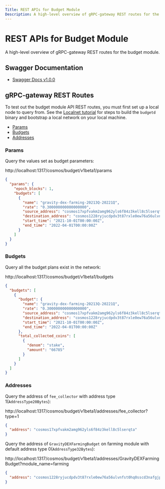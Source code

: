```yaml
---
Title: REST APIs for Budget Module
Description: A high-level overview of gRPC-gateway REST routes for the budget module.
---
```


# REST APIs for Budget Module

A high-level overview of gRPC-gateway REST routes for the budget module.

## Swagger Documentation

- [Swagger Docs v1.0.0](https://app.swaggerhub.com/apis-docs/gravity-devs/budget/1.0.0)

## gRPC-gateway REST Routes

To test out the budget module API REST routes, you must first set up a local node to query from. See the [Localnet tutorial](../../Tutorials/localnet) for steps to build the `budgetd` binary and bootstrap a local network on your local machine.

- [Params](#Params)
- [Budgets](#Budgets)
- [Addresses](#Addresses)

### Params

Query the values set as budget parameters:

http://localhost:1317/cosmos/budget/v1beta1/params <!-- markdown-link-check-disable-line -->

```json
{
  "params": {
    "epoch_blocks": 1,
    "budgets": [
      {
        "name": "gravity-dex-farming-20213Q-20221Q",
        "rate": "0.300000000000000000",
        "source_address": "cosmos17xpfvakm2amg962yls6f84z3kell8c5lserqta",
        "destination_address": "cosmos1228ryjucdpdv3t87rxle0ew76a56ulvnfst0hq0sscd3nafgjpqqkcxcky",
        "start_time": "2021-10-01T00:00:00Z",
        "end_time": "2022-04-01T00:00:00Z"
      }
    ]
  }
}
```

### Budgets

Query all the budget plans exist in the network:

http://localhost:1317/cosmos/budget/v1beta1/budgets <!-- markdown-link-check-disable-line -->

```json
{
  "budgets": [
    {
      "budget": {
        "name": "gravity-dex-farming-20213Q-20221Q",
        "rate": "0.300000000000000000",
        "source_address": "cosmos17xpfvakm2amg962yls6f84z3kell8c5lserqta",
        "destination_address": "cosmos1228ryjucdpdv3t87rxle0ew76a56ulvnfst0hq0sscd3nafgjpqqkcxcky",
        "start_time": "2021-10-01T00:00:00Z",
        "end_time": "2022-04-01T00:00:00Z"
      },
      "total_collected_coins": [
        {
          "denom": "stake",
          "amount": "66785"
        }
      ]
    }
  ]
}
```


### Addresses

Query the address of `fee_collector` with address type 1(`AddressType20Bytes`):

http://localhost:1317/cosmos/budget/v1beta1/addresses/fee_collector?type=1 <!-- markdown-link-check-disable-line -->

```json
{
  "address": "cosmos17xpfvakm2amg962yls6f84z3kell8c5lserqta"
}
```

Query the address of `GravityDEXFarmingBudget` on farming module with default address type 0(`AddressType32Bytes`):

http://localhost:1317/cosmos/budget/v1beta1/addresses/GravityDEXFarmingBudget?module_name=farming <!-- markdown-link-check-disable-line -->

```json
{
  "address": "cosmos1228ryjucdpdv3t87rxle0ew76a56ulvnfst0hq0sscd3nafgjpqqkcxcky"
}
```
